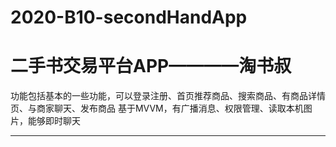 # 2020-B10-secondHandApp

二手书交易平台APP————淘书叔
====
功能包括基本的一些功能，可以登录注册、首页推荐商品、搜索商品、有商品详情页、与商家聊天、发布商品
基于MVVM，有广播消息、权限管理、读取本机图片，能够即时聊天

------- 
